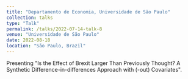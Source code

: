 ```yaml
---
title: "Departamento de Economia, Universidade de São Paulo"
collection: talks
type: "Talk"
permalink: /talks/2022-07-14-talk-8
venue: "Universidade de São Paulo"
date: 2022-08-18
location: "São Paulo, Brazil"
---
```


Presenting "Is the Effect of Brexit Larger Than Previously Thought? A Synthetic Difference-in-differences Approach with (-out) Covariates".
